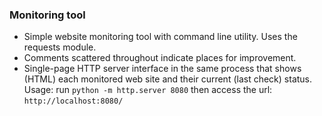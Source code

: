 ### Monitoring tool

+ Simple website monitoring tool with command line utility. Uses the requests module.
+ Comments scattered throughout indicate places for improvement.
+ Single-page HTTP server interface in the same process that shows (HTML) each monitored web site and their current (last check) status. Usage: run `python -m http.server 8080` then access the url: `http://localhost:8080/`